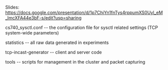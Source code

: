 Slides: https://docs.google.com/presentation/d/1p7ChjYn1fnTys4rppumXS0Uyl_eM_lmcXFA44e3bF-s/edit?usp=sharing

cs740_sysctl.conf -- the configuration file for sysctl related settings (TCP system-wide parameters)

statistics -- all raw data generated in experiments

tcp-incast-generator -- client and server code

tools -- scripts for management in the cluster and packet capturing
